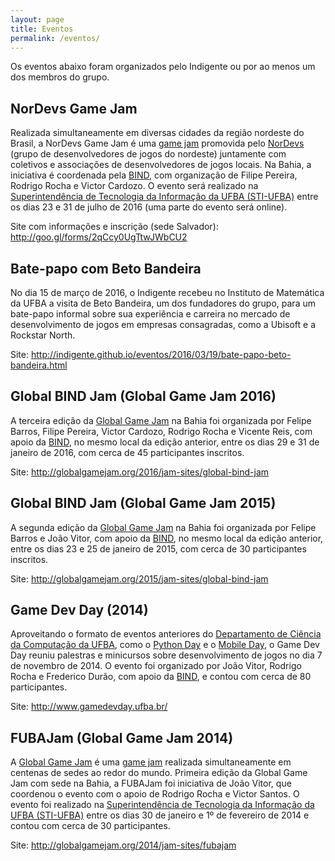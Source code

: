 ```yaml
---
layout: page
title: Eventos
permalink: /eventos/
---
```


Os eventos abaixo foram organizados pelo Indigente ou por ao menos um dos membros do grupo.

## NorDevs Game Jam

Realizada simultaneamente em diversas cidades da região nordeste do Brasil, a NorDevs Game Jam é uma [game jam](http://producaodejogos.com/game-jams/) promovida pelo [NorDevs](https://www.facebook.com/nordevs/) (grupo de desenvolvedores de jogos do nordeste) juntamente com coletivos e associações de desenvolvedores de jogos locais. Na Bahia, a iniciativa é coordenada pela [BIND](http://bahiaindiedev.com/), com organização de Filipe Pereira, Rodrigo Rocha e Victor Cardozo. O evento será realizado na [Superintendência de Tecnologia da Informação da UFBA (STI-UFBA)](http://www.sti.ufba.br/) entre os dias 23 e 31 de julho de 2016 (uma parte do evento será online).

Site com informações e inscrição (sede Salvador): <http://goo.gl/forms/2qCcy0UgTtwJWbCU2>

## Bate-papo com Beto Bandeira

No dia 15 de março de 2016, o Indigente recebeu no Instituto de Matemática da UFBA a visita de Beto Bandeira, um dos fundadores do grupo, para um bate-papo informal sobre sua experiência e carreira no mercado de desenvolvimento de jogos em empresas consagradas, como a Ubisoft e a Rockstar North.

Site: <http://indigente.github.io/eventos/2016/03/19/bate-papo-beto-bandeira.html>

## Global BIND Jam (Global Game Jam 2016)

A terceira edição da [Global Game Jam](http://globalgamejam.org/) na Bahia foi organizada por Felipe Barros, Filipe Pereira, Victor Cardozo, Rodrigo Rocha e Vicente Reis, com apoio da [BIND](http://bahiaindiedev.com/), no mesmo local da edição anterior, entre os dias 29 e 31 de janeiro de 2016, com cerca de 45 participantes inscritos.

Site: <http://globalgamejam.org/2016/jam-sites/global-bind-jam>

## Global BIND Jam (Global Game Jam 2015)

A segunda edição da [Global Game Jam](http://globalgamejam.org/) na Bahia foi organizada por Felipe Barros e João Vitor, com apoio da [BIND](http://bahiaindiedev.com/), no mesmo local da edição anterior, entre os dias 23 e 25 de janeiro de 2015, com cerca de 30 participantes inscritos.

Site: <http://globalgamejam.org/2015/jam-sites/global-bind-jam>

## Game Dev Day (2014)

Aproveitando o formato de eventos anteriores do [Departamento de Ciência da Computação da UFBA](http://www.dcc.ufba.br/), como o [Python Day](http://listas.dcc.ufba.br/pipermail/estudantes-comp/2013-July/005785.html) e o [Mobile Day](http://www.mobileday2014.ufba.br/), o Game Dev Day reuniu palestras e minicursos sobre desenvolvimento de jogos no dia 7 de novembro de 2014. O evento foi organizado por João Vitor, Rodrigo Rocha e Frederico Durão, com apoio da [BIND](http://bahiaindiedev.com/), e contou com cerca de 80 participantes.

Site: <http://www.gamedevday.ufba.br/>

## FUBAJam (Global Game Jam 2014)

A [Global Game Jam](http://globalgamejam.org/) é uma [game jam](http://producaodejogos.com/game-jams/) realizada simultaneamente em centenas de sedes ao redor do mundo. Primeira edição da Global Game Jam com sede na Bahia, a FUBAJam foi iniciativa de João Vitor, que coordenou o evento com o apoio de Rodrigo Rocha e Victor Santos. O evento foi realizado na [Superintendência de Tecnologia da Informação da UFBA (STI-UFBA)](http://www.sti.ufba.br/) entre os dias 30 de janeiro e 1º de fevereiro de 2014 e contou com cerca de 30 participantes.

Site: <http://globalgamejam.org/2014/jam-sites/fubajam>
